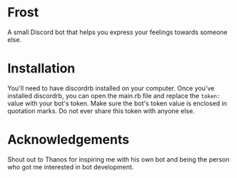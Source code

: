 # Frost
A small Discord bot that helps you express your feelings towards someone else.

# Installation 
You'll need to have discordrb installed on your computer. Once you've installed discordrb, you can open the main.rb file and replace the ```token:``` value with your bot's token. Make sure the bot's token value is enclosed in quotation marks. Do not ever share this token with anyone else. 

# Acknowledgements 
Shout out to Thanos for inspiring me with his own bot and being the person who got me interested in bot development. 
